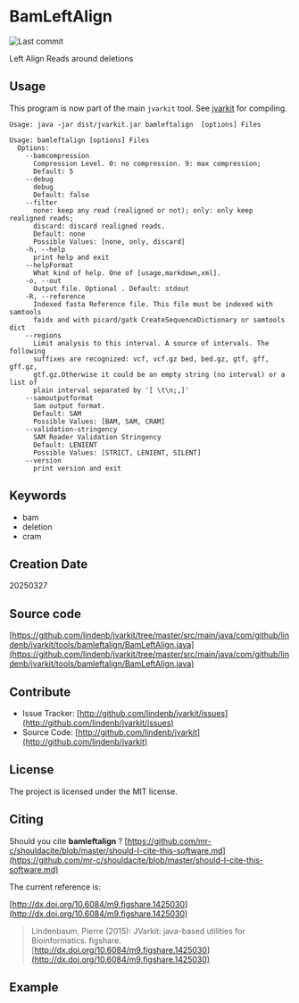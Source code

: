 # BamLeftAlign

![Last commit](https://img.shields.io/github/last-commit/lindenb/jvarkit.png)

Left Align Reads around deletions


## Usage


This program is now part of the main `jvarkit` tool. See [jvarkit](JvarkitCentral.md) for compiling.


```
Usage: java -jar dist/jvarkit.jar bamleftalign  [options] Files

Usage: bamleftalign [options] Files
  Options:
    --bamcompression
      Compression Level. 0: no compression. 9: max compression;
      Default: 5
    --debug
      debug
      Default: false
    --filter
      none: keep any read (realigned or not); only: only keep realigned reads; 
      discard: discard realigned reads.
      Default: none
      Possible Values: [none, only, discard]
    -h, --help
      print help and exit
    --helpFormat
      What kind of help. One of [usage,markdown,xml].
    -o, --out
      Output file. Optional . Default: stdout
    -R, --reference
      Indexed fasta Reference file. This file must be indexed with samtools 
      faidx and with picard/gatk CreateSequenceDictionary or samtools dict
    --regions
      Limit analysis to this interval. A source of intervals. The following 
      suffixes are recognized: vcf, vcf.gz bed, bed.gz, gtf, gff, gff.gz, 
      gtf.gz.Otherwise it could be an empty string (no interval) or a list of 
      plain interval separated by '[ \t\n;,]'
    --samoutputformat
      Sam output format.
      Default: SAM
      Possible Values: [BAM, SAM, CRAM]
    --validation-stringency
      SAM Reader Validation Stringency
      Default: LENIENT
      Possible Values: [STRICT, LENIENT, SILENT]
    --version
      print version and exit

```


## Keywords

 * bam
 * deletion
 * cram



## Creation Date

20250327

## Source code 

[https://github.com/lindenb/jvarkit/tree/master/src/main/java/com/github/lindenb/jvarkit/tools/bamleftalign/BamLeftAlign.java](https://github.com/lindenb/jvarkit/tree/master/src/main/java/com/github/lindenb/jvarkit/tools/bamleftalign/BamLeftAlign.java)


## Contribute

- Issue Tracker: [http://github.com/lindenb/jvarkit/issues](http://github.com/lindenb/jvarkit/issues)
- Source Code: [http://github.com/lindenb/jvarkit](http://github.com/lindenb/jvarkit)

## License

The project is licensed under the MIT license.

## Citing

Should you cite **bamleftalign** ? [https://github.com/mr-c/shouldacite/blob/master/should-I-cite-this-software.md](https://github.com/mr-c/shouldacite/blob/master/should-I-cite-this-software.md)

The current reference is:

[http://dx.doi.org/10.6084/m9.figshare.1425030](http://dx.doi.org/10.6084/m9.figshare.1425030)

> Lindenbaum, Pierre (2015): JVarkit: java-based utilities for Bioinformatics. figshare.
> [http://dx.doi.org/10.6084/m9.figshare.1425030](http://dx.doi.org/10.6084/m9.figshare.1425030)


## Example

```

```



